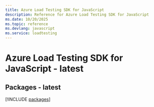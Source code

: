 ```yaml
---
title: Azure Load Testing SDK for JavaScript
description: Reference for Azure Load Testing SDK for JavaScript
ms.date: 10/20/2025
ms.topic: reference
ms.devlang: javascript
ms.service: loadtesting
---
```

# Azure Load Testing SDK for JavaScript - latest
## Packages - latest
[!INCLUDE [packages](load-testing-index.md)]
